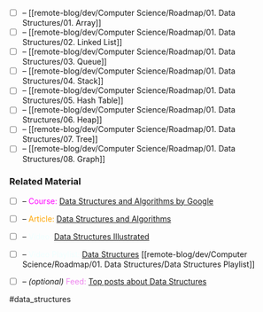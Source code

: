 
- [ ] – [[remote-blog/dev/Computer Science/Roadmap/01. Data Structures/01. Array]]
- [ ] – [[remote-blog/dev/Computer Science/Roadmap/01. Data Structures/02. Linked List]]
- [ ] – [[remote-blog/dev/Computer Science/Roadmap/01. Data Structures/03. Queue]]
- [ ] – [[remote-blog/dev/Computer Science/Roadmap/01. Data Structures/04. Stack]]
- [ ] – [[remote-blog/dev/Computer Science/Roadmap/01. Data Structures/05. Hash Table]]
- [ ] – [[remote-blog/dev/Computer Science/Roadmap/01. Data Structures/06. Heap]]
- [ ] – [[remote-blog/dev/Computer Science/Roadmap/01. Data Structures/07. Tree]]
- [ ] – [[remote-blog/dev/Computer Science/Roadmap/01. Data Structures/08. Graph]]

### Related Material

- [ ] – <font color="magenta"> Course: </font> [Data Structures and Algorithms by Google](https://techdevguide.withgoogle.com/paths/data-structures-and-algorithms/)
- [ ] – <font color="orange"> Article: </font> [Data Structures and Algorithms](https://www.javatpoint.com/data-structure-tutorial)
- [ ] – <font color="azure"> Video: </font> [Data Structures Illustrated](https://www.youtube.com/watch?v=9rhT3P1MDHk&list=PLkZYeFmDuaN2-KUIv-mvbjfKszIGJ4FaY)
- [ ] – <font color="azure"> Video Playlist: </font> [Data Structures](https://www.youtube.com/playlist?list=PLDV1Zeh2NRsB6SWUrDFW2RmDotAfPbeHu) [[remote-blog/dev/Computer Science/Roadmap/01. Data Structures/Data Structures Playlist]]

- [ ] – *(optional)* <font color="violet"> Feed: </font> [Top posts about Data Structures](https://app.daily.dev/tags/data-structures?ref=roadmapsh)

#data_structures
